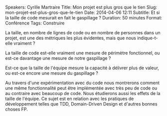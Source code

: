 Speakers: Cyrille Martraire
Title: Mon projet est plus gros que le tien
Slug: mon-projet-est-plus-gros-que-le-tien
Date: 2014-04-06 12:11
Subtitle: Et si la taille de code mesurait en fait le gaspillage ?
Duration: 50 minutes
Format: Conférence
Tags: Construire

La taille, en nombre de lignes de code ou en nombre de personnes dans un projet, est une des métriques les plus évidentes, mais que nous indique-t-elle vraiment ?

La taille de code est-elle vraiment une mesure de périmètre fonctionnel, ou est-ce davantage une mesure de notre gaspillage ?

Est-ce que la taille de l'équipe mesure la capacité à délivrer plus de valeur, ou est-ce encore une mesure du gaspillage ?

Au travers d'une expérimentation avec du code nous montrerons comment une même fonctionnalité peut être implémentée avec très peu de code ou au contraire avec beaucoup de code. Nous étudierons aussi les effets de la taille de l'équipe. 
Ce sujet est en relation avec les pratiques de développement telles que TDD, Domain-Driven Design et d'autres bonnes choses FP.


